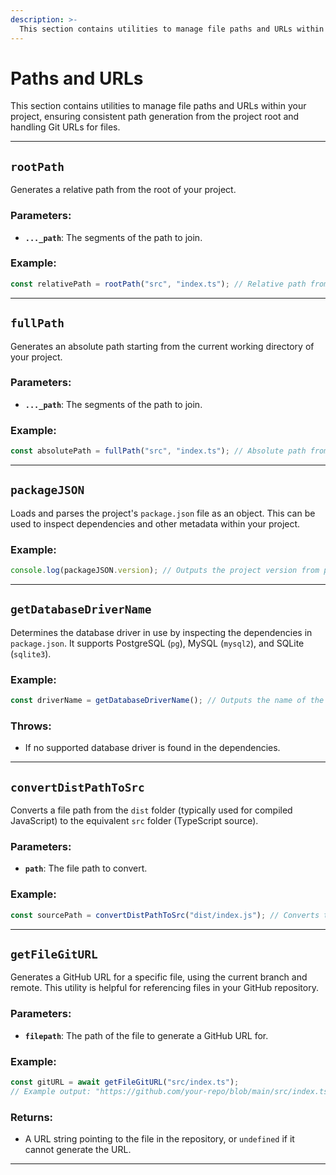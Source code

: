 ```yaml
---
description: >-
  This section contains utilities to manage file paths and URLs within your project, ensuring consistent path generation from the project root and handling Git URLs for files.
---
```



# Paths and URLs

This section contains utilities to manage file paths and URLs within your project, ensuring consistent path generation from the project root and handling Git URLs for files.

---

## `rootPath`

Generates a relative path from the root of your project.

### Parameters:
- **`..._path`**: The segments of the path to join.

### Example:
```ts
const relativePath = rootPath("src", "index.ts"); // Relative path from project root
```

---

## `fullPath`

Generates an absolute path starting from the current working directory of your project.

### Parameters:
- **`..._path`**: The segments of the path to join.

### Example:
```ts
const absolutePath = fullPath("src", "index.ts"); // Absolute path from project root
```

---

## `packageJSON`

Loads and parses the project's `package.json` file as an object. This can be used to inspect dependencies and other metadata within your project.

### Example:
```ts
console.log(packageJSON.version); // Outputs the project version from package.json
```

---

## `getDatabaseDriverName`

Determines the database driver in use by inspecting the dependencies in `package.json`. It supports PostgreSQL (`pg`), MySQL (`mysql2`), and SQLite (`sqlite3`).

### Example:
```ts
const driverName = getDatabaseDriverName(); // Outputs the name of the database driver
```

### Throws:
- If no supported database driver is found in the dependencies.

---

## `convertDistPathToSrc`

Converts a file path from the `dist` folder (typically used for compiled JavaScript) to the equivalent `src` folder (TypeScript source).

### Parameters:
- **`path`**: The file path to convert.

### Example:
```ts
const sourcePath = convertDistPathToSrc("dist/index.js"); // Converts to "src/index.ts"
```

---

## `getFileGitURL`

Generates a GitHub URL for a specific file, using the current branch and remote. This utility is helpful for referencing files in your GitHub repository.

### Parameters:
- **`filepath`**: The path of the file to generate a GitHub URL for.

### Example:
```ts
const gitURL = await getFileGitURL("src/index.ts");
// Example output: "https://github.com/your-repo/blob/main/src/index.ts"
```

### Returns:
- A URL string pointing to the file in the repository, or `undefined` if it cannot generate the URL.

---